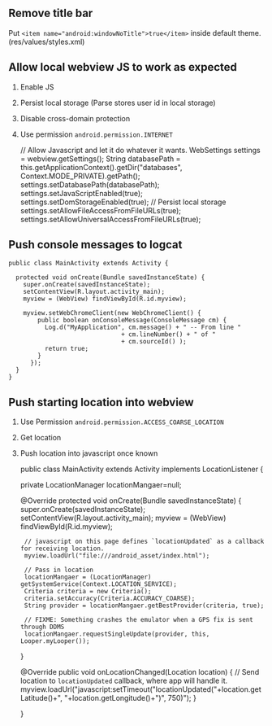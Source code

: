 ## Remove title bar

Put `<item name="android:windowNoTitle">true</item>` inside default theme. (res/values/styles.xml)

## Allow local webview JS to work as expected

1. Enable JS
2. Persist local storage (Parse stores user id in local storage)
3. Disable cross-domain protection
4. Use permission `android.permission.INTERNET`

    // Allow Javascript and let it do whatever it wants.
    WebSettings settings = webview.getSettings();
    String databasePath = this.getApplicationContext().getDir("databases", Context.MODE_PRIVATE).getPath();
    settings.setDatabasePath(databasePath);
    settings.setJavaScriptEnabled(true);
    settings.setDomStorageEnabled(true); // Persist local storage
    settings.setAllowFileAccessFromFileURLs(true); 
    settings.setAllowUniversalAccessFromFileURLs(true);

## Push console messages to logcat

    public class MainActivity extends Activity {

      protected void onCreate(Bundle savedInstanceState) {
        super.onCreate(savedInstanceState);
        setContentView(R.layout.activity_main);
        myview = (WebView) findViewById(R.id.myview);
        
        myview.setWebChromeClient(new WebChromeClient() {
            public boolean onConsoleMessage(ConsoleMessage cm) {
              Log.d("MyApplication", cm.message() + " -- From line "
                                   + cm.lineNumber() + " of "
                                   + cm.sourceId() );
              return true;
            }
          });
      }
    }

## Push starting location into webview

1. Use Permission `android.permission.ACCESS_COARSE_LOCATION`
2. Get location
3. Push location into javascript once known


    public class MainActivity extends Activity implements LocationListener {

      private LocationManager locationMangaer=null;  
      
      @Override
      protected void onCreate(Bundle savedInstanceState) {
        super.onCreate(savedInstanceState);
        setContentView(R.layout.activity_main);
        myview = (WebView) findViewById(R.id.myview);
        
        // javascript on this page defines `locationUpdated` as a callback for receiving location.
        myview.loadUrl("file:///android_asset/index.html");
        
        // Pass in location
        locationMangaer = (LocationManager) getSystemService(Context.LOCATION_SERVICE);
        Criteria criteria = new Criteria();
        criteria.setAccuracy(Criteria.ACCURACY_COARSE);
        String provider = locationMangaer.getBestProvider(criteria, true);

        // FIXME: Something crashes the emulator when a GPS fix is sent through DDMS
        locationMangaer.requestSingleUpdate(provider, this, Looper.myLooper());
      }

      @Override
      public void onLocationChanged(Location location) {
        // Send location to `locationUpdated` callback, where app will handle it.
        myview.loadUrl("javascript:setTimeout(\"locationUpdated("+location.getLatitude()+", "+location.getLongitude()+")\", 750)");
      }

    }



